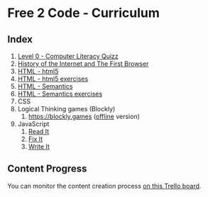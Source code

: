 # Free 2 Code - Curriculum

## Index

1. [Level 0 - Computer Literacy Quizz](./level0-quizz.md)
1. [History of the Internet and The First Browser](./0.GENERAL/Background.md)
1. [HTML - html5](./1.HTML/2.HTML5.md)
1. [HTML - html5 exercises](./1.HTML/exercises/Intro)
1. [HTML - Semantics](./1.HTML/3.Semantics.md)
1. [HTML - Semantics exercises](./1.HTML/exercises/Semantics)
1. CSS
2. Logical Thinking games (Blockly)
	1. https://blockly.games ([offline](https://github.com/google/blockly-games/wiki/Offline) version)
1. JavaScript
	1. [Read It](./3.JS/01-Read-It)
	2. [Fix It](./3.JS/02-Fix-It)
	3. [Write It](./3.JS/03-Write-It)


## Content Progress
You can monitor the content creation process [on this Trello board](https://trello.com/b/meDCHSdl/free-2-code).